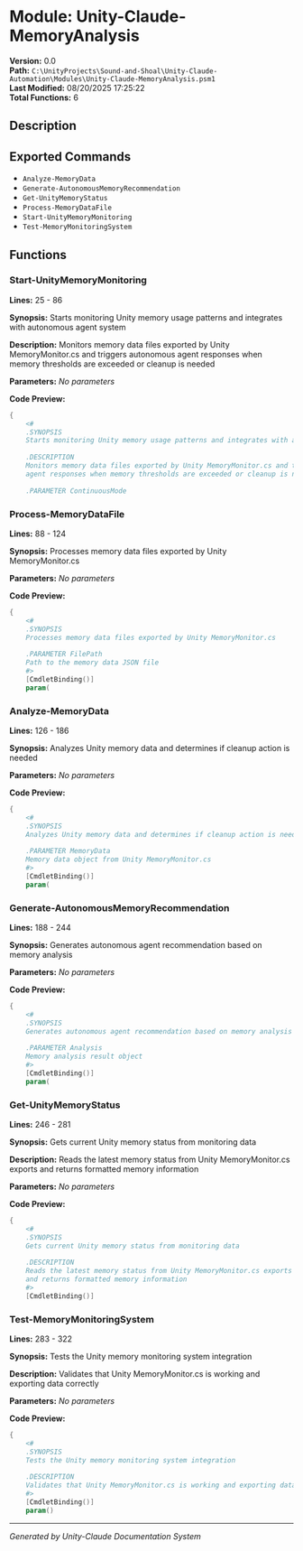 # Module: Unity-Claude-MemoryAnalysis

**Version:** 0.0  
**Path:** `C:\UnityProjects\Sound-and-Shoal\Unity-Claude-Automation\Modules\Unity-Claude-MemoryAnalysis.psm1`  
**Last Modified:** 08/20/2025 17:25:22  
**Total Functions:** 6  

## Description


## Exported Commands
- `Analyze-MemoryData`
- `Generate-AutonomousMemoryRecommendation`
- `Get-UnityMemoryStatus`
- `Process-MemoryDataFile`
- `Start-UnityMemoryMonitoring`
- `Test-MemoryMonitoringSystem`


## Functions


### Start-UnityMemoryMonitoring
**Lines:** 25 - 86

**Synopsis:** Starts monitoring Unity memory usage patterns and integrates with autonomous agent system

**Description:** Monitors memory data files exported by Unity MemoryMonitor.cs and triggers autonomous
agent responses when memory thresholds are exceeded or cleanup is needed


**Parameters:**
*No parameters*

**Code Preview:**
```powershell
{
    <#
    .SYNOPSIS
    Starts monitoring Unity memory usage patterns and integrates with autonomous agent system
    
    .DESCRIPTION
    Monitors memory data files exported by Unity MemoryMonitor.cs and triggers autonomous
    agent responses when memory thresholds are exceeded or cleanup is needed
    
    .PARAMETER ContinuousMode
``` 
### Process-MemoryDataFile
**Lines:** 88 - 124

**Synopsis:** Processes memory data files exported by Unity MemoryMonitor.cs



**Parameters:**
*No parameters*

**Code Preview:**
```powershell
{
    <#
    .SYNOPSIS
    Processes memory data files exported by Unity MemoryMonitor.cs
    
    .PARAMETER FilePath
    Path to the memory data JSON file
    #>
    [CmdletBinding()]
    param(
``` 
### Analyze-MemoryData
**Lines:** 126 - 186

**Synopsis:** Analyzes Unity memory data and determines if cleanup action is needed



**Parameters:**
*No parameters*

**Code Preview:**
```powershell
{
    <#
    .SYNOPSIS
    Analyzes Unity memory data and determines if cleanup action is needed
    
    .PARAMETER MemoryData
    Memory data object from Unity MemoryMonitor.cs
    #>
    [CmdletBinding()]
    param(
``` 
### Generate-AutonomousMemoryRecommendation
**Lines:** 188 - 244

**Synopsis:** Generates autonomous agent recommendation based on memory analysis



**Parameters:**
*No parameters*

**Code Preview:**
```powershell
{
    <#
    .SYNOPSIS
    Generates autonomous agent recommendation based on memory analysis
    
    .PARAMETER Analysis
    Memory analysis result object
    #>
    [CmdletBinding()]
    param(
``` 
### Get-UnityMemoryStatus
**Lines:** 246 - 281

**Synopsis:** Gets current Unity memory status from monitoring data

**Description:** Reads the latest memory status from Unity MemoryMonitor.cs exports
and returns formatted memory information


**Parameters:**
*No parameters*

**Code Preview:**
```powershell
{
    <#
    .SYNOPSIS
    Gets current Unity memory status from monitoring data
    
    .DESCRIPTION
    Reads the latest memory status from Unity MemoryMonitor.cs exports
    and returns formatted memory information
    #>
    [CmdletBinding()]
``` 
### Test-MemoryMonitoringSystem
**Lines:** 283 - 322

**Synopsis:** Tests the Unity memory monitoring system integration

**Description:** Validates that Unity MemoryMonitor.cs is working and exporting data correctly


**Parameters:**
*No parameters*

**Code Preview:**
```powershell
{
    <#
    .SYNOPSIS
    Tests the Unity memory monitoring system integration
    
    .DESCRIPTION
    Validates that Unity MemoryMonitor.cs is working and exporting data correctly
    #>
    [CmdletBinding()]
    param()
```

---
*Generated by Unity-Claude Documentation System*
